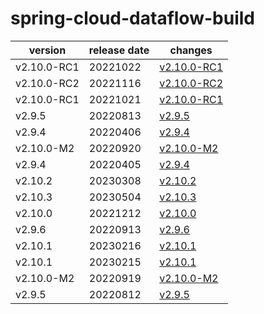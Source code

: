 # spring-cloud-dataflow-build	


|version|release date|changes|
|---|---|---|
|v2.10.0-RC1|20221022|[v2.10.0-RC1](./v2.10.0-RC1-20221022.md)|
|v2.10.0-RC2|20221116|[v2.10.0-RC2](./v2.10.0-RC2-20221116.md)|
|v2.10.0-RC1|20221021|[v2.10.0-RC1](./v2.10.0-RC1-20221021.md)|
|v2.9.5|20220813|[v2.9.5](./v2.9.5-20220813.md)|
|v2.9.4|20220406|[v2.9.4](./v2.9.4-20220406.md)|
|v2.10.0-M2|20220920|[v2.10.0-M2](./v2.10.0-M2-20220920.md)|
|v2.9.4|20220405|[v2.9.4](./v2.9.4-20220405.md)|
|v2.10.2|20230308|[v2.10.2](./v2.10.2-20230308.md)|
|v2.10.3|20230504|[v2.10.3](./v2.10.3-20230504.md)|
|v2.10.0|20221212|[v2.10.0](./v2.10.0-20221212.md)|
|v2.9.6|20220913|[v2.9.6](./v2.9.6-20220913.md)|
|v2.10.1|20230216|[v2.10.1](./v2.10.1-20230216.md)|
|v2.10.1|20230215|[v2.10.1](./v2.10.1-20230215.md)|
|v2.10.0-M2|20220919|[v2.10.0-M2](./v2.10.0-M2-20220919.md)|
|v2.9.5|20220812|[v2.9.5](./v2.9.5-20220812.md)|
